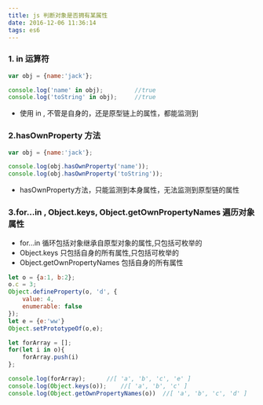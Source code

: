 ```yaml
---
title: js 判断对象是否拥有某属性
date: 2016-12-06 11:36:14
tags: es6
---
```


### 1. in 运算符

```javascript
var obj = {name:'jack'};

console.log('name' in obj); 		//true
console.log('toString' in obj);		//true
```
- 使用 in , 不管是自身的，还是原型链上的属性，都能监测到

### 2.hasOwnProperty 方法
```javascript
var obj = {name:'jack'};

console.log(obj.hasOwnProperty('name'));
console.log(obj.hasOwnProperty('toString'));
```
- hasOwnProperty方法，只能监测到本身属性，无法监测到原型链的属性

### 3.for...in , Object.keys, Object.getOwnPropertyNames 遍历对象属性
- for...in 循环包括对象继承自原型对象的属性,只包括可枚举的
- Object.keys 只包括自身的所有属性,只包括可枚举的
- Object.getOwnPropertyNames 包括自身的所有属性
```javascript
let o = {a:1, b:2};
o.c = 3;
Object.defineProperty(o, 'd', {
    value: 4,
    enumerable: false
});
let e = {e:'ww'}
Object.setPrototypeOf(o,e);

let forArray = [];
for(let i in o){
    forArray.push(i)
};

console.log(forArray);		//[ 'a', 'b', 'c', 'e' ]
console.log(Object.keys(o));	//[ 'a', 'b', 'c' ]
console.log(Object.getOwnPropertyNames(o))	//[ 'a', 'b', 'c', 'd' ]
```